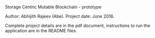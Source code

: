 Storage Centric Mutable Blockchain - prototype 

Author: Abhijith Rajeev (Abe). Project date: June 2018.

Complete project details are in the pdf document, instructions to run the application are in the README files.